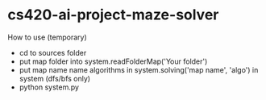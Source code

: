 # cs420-ai-project-maze-solver

How to use (temporary)
- cd to sources folder
- put map folder into system.readFolderMap('Your folder')
- put map name name algorithms in system.solving('map name', 'algo') in system (dfs/bfs only)
- python system.py
